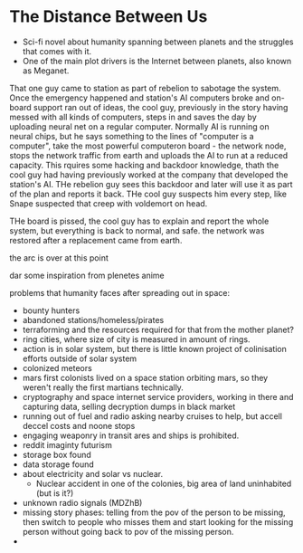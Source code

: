 # The Distance Between Us


   - Sci-fi novel about humanity spanning between planets and the struggles that comes with it.
   - One of the main plot drivers is the Internet between planets, also known as Meganet.


That one guy came to station as part of rebelion to sabotage the system.
Once the emergency happened and station's AI computers broke and on-board support ran out of ideas, the cool guy, previously in the story having messed with all kinds of computers, steps in and saves the day by uploading neural net on a regular computer. Normally AI is running on neural chips, but he says something to the lines of "computer is a computer", take the most powerful computeron board - the network node, stops the network traffic from earth and uploads the AI to run at a reduced capacity. This rquires some hacking and backdoor knowledge, thath the cool guy had having previously worked at the company that developed the station's AI. THe rebelion guy sees this backdoor and later will use it as part of the plan and reports it back. THe cool guy suspects him every step, like Snape suspected that creep with voldemort on head.

THe board is pissed, the cool guy has to explain and report the whole system, but everything is back to normal, and safe. the network was restored after a replacement came from earth.

the arc is over at this point


dar some inspiration from plenetes anime


problems that humanity faces after spreading out in space:
 - bounty hunters
 - abandoned stations/homeless/pirates
 - terraforming and the resources required for that from the mother planet?
 - ring cities, where size of city is measured in amount of rings.
 - action is in solar system, but there is little known project of colinisation efforts outside of solar system
 - colonized meteors
 - mars first colonists lived on a space station orbiting mars, so they weren't really the first martians technically.
 - cryptography and space internet service providers, working in there and capturing data, selling decryption dumps in black market
 - running out of fuel and radio asking nearby cruises to help, but accell deccel costs and noone stops
 - engaging weaponry in transit ares and ships is prohibited.
 - reddit imaginty futurism
 - storage box found 
 - data storage found
 - about electricity and solar vs nuclear.
   - Nuclear accident in one of the colonies, big area of land uninhabited (but is it?)
 - unknown radio signals (MDZhB)
 - missing story phases: telling from the pov of the person to be missing, then switch to people who misses them and start looking for the missing person without going back to pov of the missing person.
 -




